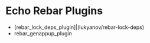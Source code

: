 # Echo Rebar Plugins #

 * [rebar_lock_deps_plugin]|(lukyanov/rebar-lock-deps)
 * rebar_genappup_plugin
